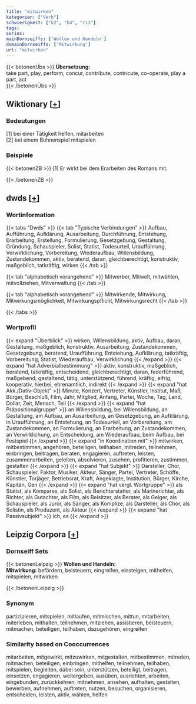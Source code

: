 ```yaml
---
title: "mitwirken"
kategorien: ["Verb"]
schwierigkeit: ["k2", "h4", "r13"]
tags:
series:
mainDornseiffs: ['Wollen und Handeln']
domainDornseiffs: ['Mitwirkung']
url: "mitwirken"
---
```


{{< betonenÜbs >}}
**Übersetzung:**  
take part, play, perform, concur, contribute, contricute, co-operate, play  a part, act  
{{< /betonenÜbs >}}

## Wiktionary [[+](https://de.wiktionary.org/wiki/mitwirken)]

### Bedeutungen
[1] bei einer Tätigkeit helfen, mitarbeiten  
[2] bei einem Bühnenspiel mitspielen  

### Beispiele
{{< betonenZB >}}
[1] Er wirkt bei dem Erarbeiten des Romans mit.  

{{< /betonenZB >}}


## dwds [[+](https://www.dwds.de/wb/mitwirken)]

### Wortinformation
{{< tabs "Dwds" >}}
{{< tab "Typische Verbindungen" >}}
Aufbau, Aufführung, Aufklärung, Ausarbeitung, Durchführung, Entstehung, Erarbeitung, Erstellung, Formulierung, Gesetzgebung, Gestaltung, Gründung, Schauspieler, Solist, Statist, Todesurteil, Uraufführung, Verwirklichung, Vorbereitung, Wiederaufbau, Willensbildung, Zustandekommen, aktiv, beratend, daran, gleichberechtigt, konstruktiv, maßgeblich, tatkräftig, wirken
{{< /tab >}}

{{< tab "alphabetisch vorangehend" >}}
Mitwerber, Mitwelt, mitwählen, mitvollziehen, Mitverwaltung
{{< /tab >}}

{{< tab "alphabetisch vorangehend" >}}
Mitwirkende, Mitwirkung, Mitwirkungsmöglichkeit, Mitwirkungspflicht, Mitwirkungsrecht
{{< /tab >}}

{{< /tabs >}}

### Wortprofil
{{< expand "Überblick" >}} wirken, Willensbildung, aktiv, Aufbau, daran, Gestaltung, maßgeblich, konstruktiv, Ausarbeitung, Zustandekommen, Gesetzgebung, beratend, Uraufführung, Entstehung, Aufklärung, tatkräftig, Vorbereitung, Statist, Wiederaufbau, Verwirklichung {{< /expand >}}
{{< expand "hat Adverbialbestimmung" >}} aktiv, konstruktiv, maßgeblich, beratend, tatkräftig, entscheidend, gleichberechtigt, daran, federführend, maßgebend, gestaltend, tätig, unterstützend, führend, kräftig, eifrig, kooperativ, hierbei, ehrenamtlich, indirekt {{< /expand >}}
{{< expand "hat Akk./Dativ-Objekt" >}} Minute, Konzert, Vertreter, Künstler, Institut, Maß, Bürger, Beschluß, Film, Jahr, Mitglied, Anfang, Partei, Woche, Tag, Land, Dollar, Zeit, Mensch, Teil {{< /expand >}}
{{< expand "hat Präpositionalgruppe" >}} an Willensbildung, bei Willensbildung, an Gestaltung, am Aufbau, an Ausarbeitung, an Gesetzgebung, an Aufklärung, in Uraufführung, an Entstehung, an Todesurteil, an Vorbereitung, am Zustandekommen, an Formulierung, an Erarbeitung, an Zustandekommen, an Verwirklichung, an Entscheidung, am Wiederaufbau, beim Aufbau, bei Festspiel {{< /expand >}}
{{< expand "in Koordination mit" >}} mitwirken, mitbestimmen, angehören, beteiligen, teilhaben, mitreden, teilnehmen, einbringen, beitragen, beraten, engagieren, auftreten, leisten, zusammenarbeiten, geleiten, absolvieren, zusehen, profitieren, zustimmen, gestalten {{< /expand >}}
{{< expand "hat Subjekt" >}} Darsteller, Chor, Schauspieler, Faktor, Musiker, Akteur, Sänger, Partei, Vertreter, Schöffe, Künstler, Torjäger, Betriebsrat, Kraft, Angeklagte, Institution, Bürger, Kirche, Kapitän, Gen {{< /expand >}}
{{< expand "hat vergl. Wortgruppe" >}} als Statist, als Komparse, als Solist, als Berichterstatter, als Marinerichter, als Richter, als Gutachter, als Film, als Beisitzer, als Berater, als Geiger, als Schauspieler, als Juror, als Sänger, als Komplize, als Darsteller, als Chor, als Solistin, als Produzent, als Akteur {{< /expand >}}
{{< expand "hat Passivsubjekt" >}} ich, es {{< /expand >}}

## Leipzig Corpora [[+](https://corpora.uni-leipzig.de/en/res?word=mitwirken&corpusId=deu_newscrawl-public_2018)]

### Dornseiff Sets
{{< betonenLeipzig >}}
**Wollen und Handeln:**  
**Mitwirkung:** befördern, beisteuern, eingreifen, einsteigen, mithelfen, mitspielen, mitwirken  

{{< /betonenLeipzig >}}

### Synonym
partizipieren, mitspielen, mitlaufen, mitmischen, mittun, mitarbeiten, miterleben, mithalten, teilnehmen, mitziehen, assistieren, beisteuern, mitmachen, beteiligen, teilhaben, dazugehören, eingreifen


### Similarity based on Cooccurrences
mitarbeiten, mitgewirkt, mitzuwirken, mitgestalten, mitbestimmen, mitreden, mitmachen, beteiligen, einbringen, mithelfen, teilnehmen, teilhaben, mitspielen, begleiten, dabei sein, unterstützen, beteiligt, beitragen, einsetzen, engagieren, weitergeben, ausüben, ausrichten, arbeiten, eingebunden, zurückkehren, mitnehmen, ansehen, aufhalten, gestalten, bewerben, aufnehmen, auftreten, nutzen, besuchen, organisieren, entscheiden, leisten, aktiv, wählen, helfen

